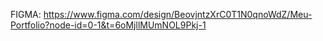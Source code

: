FIGMA: https://www.figma.com/design/BeovjntzXrC0T1N0qnoWdZ/Meu-Portfolio?node-id=0-1&t=6oMjllMUmNOL9Pkj-1
